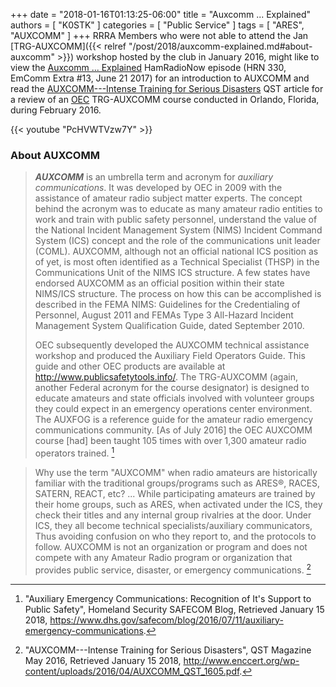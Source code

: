+++
date = "2018-01-16T01:13:25-06:00"
title = "Auxcomm ... Explained"
authors = [ "K0STK" ]
categories = [ "Public Service" ]
tags = [ "ARES", "AUXCOMM" ]
+++
RRRA Members who were not able to attend the Jan
[TRG-AUXCOMM]({{< relref "/post/2018/auxcomm-explained.md#about-auxcomm" >}})
workshop hosted by the club in January 2016, might like to view the 
[Auxcomm ... Explained](https://www.youtube.com/watch?v=PcHVWTVzw7Y&list=PL24Rak2jsMJRnG5zKTeJ7H4vL44lTf_BA&index=7) 
HamRadioNow episode (HRN 330, EmComm Extra #13, June 21 2017) for an
introduction to AUXCOMM and read the
[AUXCOMM---Intense Training for Serious Disasters](http://www.enccert.org/wp-content/uploads/2016/04/AUXCOMM_QST_1605.pdf) QST article for a review of an
[OEC](https://www.dhs.gov/office-emergency-communications)
TRG-AUXCOMM course conducted in Orlando, Florida, during February 2016.

{{< youtube "PcHVWTVzw7Y" >}}

<!--more-->

### About AUXCOMM

>***AUXCOMM*** is an umbrella term and acronym for *auxiliary
>communications*. It was developed by OEC in 2009 with the assistance
>of amateur radio subject matter experts.  The concept behind the acronym was
>to educate as many amateur radio entities to work and train with public
>safety personnel, understand the value of the National Incident Management
>System (NIMS) Incident Command System (ICS) concept and the role of the
>communications unit leader (COML). AUXCOMM, although not an official national
>ICS position as of yet, is most often identified as a Technical Specialist
>(THSP) in the Communications Unit of the NIMS ICS structure.  A few states
>have endorsed AUXCOMM as an official position within their state NIMS/ICS
>structure.  The process on how this can be accomplished is described in the
>FEMA NIMS:  Guidelines for the Credentialing of Personnel, August 2011 and
>FEMAs Type 3 All-Hazard Incident Management System Qualification Guide, dated
>September 2010. 
>
>OEC subsequently developed the AUXCOMM technical assistance workshop and
>produced the Auxiliary Field Operators Guide. This guide and other OEC
>products are available at http://www.publicsafetytools.info/. The TRG-AUXCOMM
>(again, another Federal acronym for the course designator) is designed to
>educate amateurs and state officials involved with volunteer groups they could
>expect in an emergency operations center environment.  The AUXFOG is a
>reference guide for the amateur radio emergency communications community.
>[As of July 2016] the OEC AUXCOMM course [had] been taught 105 times with over 1,300 amateur
>radio operators trained. [^1]

[^1]: "Auxiliary Emergency Communications: Recognition of It's Support to Public Safety", Homeland Security SAFECOM Blog, Retrieved January 15 2018, https://www.dhs.gov/safecom/blog/2016/07/11/auxiliary-emergency-communications.

>Why use the term "AUXCOMM" when
>radio amateurs are historically familiar with the traditional
>groups/programs such as ARES&reg;, RACES, SATERN, REACT, etc? ... While
>participating amateurs are trained by their home groups, such as ARES,
>when activated under the ICS, they check their titles and any internal
>group rivalries at the door. Under ICS, they all become technical
>specialists/auxiliary communicators, Thus avoiding confusion on who they
>report to, and the protocols to follow. AUXCOMM is not an organization
>or program and does not compete with any Amateur Radio program or
>organization that provides public service, disaster, or emergency
>communications. [^2]

[^2]: "AUXCOMM---Intense Training for Serious Disasters", QST Magazine May 2016, Retrieved January 15 2018, http://www.enccert.org/wp-content/uploads/2016/04/AUXCOMM_QST_1605.pdf.


